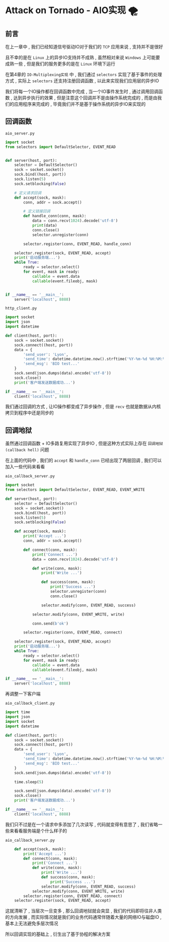 # Attack on Tornado - AIO实现 🌪

## 前言

在上一章中 , 我们已经知道信号驱动IO对于我们的 `TCP` 应用来说 , 支持并不是很好

且不幸的是在 `Linux` 上的异步IO支持并不成熟 , 虽然相对来说 `Windows` 上可能要成熟一些 , 但是我们的服务更多的是在 `Linux` 环境下运行 

在第4章的 `IO-Multiplexing实现` 中 , 我们通过 `selectors` 实现了基于事件的处理方式 , 实际上 `selectors` 还支持注册回调函数 , 以此来实现我们应用层的异步IO

我们将每一个IO操作都在回调函数中完成 , 当一个IO事件发生时 , 通过调用回调函数 , 达到异步执行的效果 , 但是注意这个回调并不是由操作系统完成的 , 而是由我们的应用程序来完成的 , 毕竟我们并不是基于操作系统的异步IO来实现的

## 回调函数

`aio_server.py`

```python
import socket
from selectors import DefaultSelector, EVENT_READ


def server(host, port):
    selector = DefaultSelector()
    sock = socket.socket()
    sock.bind((host, port))
    sock.listen(5)
    sock.setblocking(False)

    # 定义请求回调
    def accept(sock, mask):
        conn, addr = sock.accept()

        # 定义链接回调
        def handle_conn(conn, mask):
            data = conn.recv(1024).decode('utf-8')
            print(data)
            conn.close()
            selector.unregister(conn)

        selector.register(conn, EVENT_READ, handle_conn)

    selector.register(sock, EVENT_READ, accept)
    print('启动服务端...')
    while True:
        ready = selector.select()
        for event, mask in ready:
            callable = event.data
            callable(event.fileobj, mask)


if __name__ == '__main__':
    server('localhost', 8888)
```

`http_client.py` 

```python
import socket
import json
import datetime

def client(host, port):
    sock = socket.socket()
    sock.connect((host, port))
    data = {
        'send_user': 'Lyon',
        'send_time': datetime.datetime.now().strftime('%Y-%m-%d %H:%M:%S'),
        'send_msg': 'BIO test...'
    }
    sock.send(json.dumps(data).encode('utf-8'))
    sock.close()
    print('客户端发送数据成功...')

if __name__ == '__main__':
    client('localhost', 8888)
```

我们通过回调的方式 , 让IO操作都变成了异步操作 , 但是 `recv` 也就是数据从内核拷贝到程序中还是同步的

## 回调地狱

虽然通过回调函数 + IO多路复用实现了异步IO , 但是这种方式实际上存在 `回调地狱(callback hell)` 问题

在上面的代码中 , 我们的 `accept` 和 `handle_conn` 已经出现了两层回调 , 我们可以加入一些代码来看看

`aio_callback_server.py`

```python
import socket
from selectors import DefaultSelector, EVENT_READ, EVENT_WRITE

def server(host, port):
    selector = DefaultSelector()
    sock = socket.socket()
    sock.bind((host, port))
    sock.listen(5)
    sock.setblocking(False)

    def accept(sock, mask):
        print('Accept ...')
        conn, addr = sock.accept()

        def connect(conn, mask):
            print('Connect ...')
            data = conn.recv(1024).decode('utf-8')

            def write(conn, mask):
                print('Write ...')

                def success(conn, mask):
                    print('Success ...')
                    selector.unregister(conn)
                    conn.close()

                selector.modify(conn, EVENT_READ, success)

            selector.modify(conn, EVENT_WRITE, write)

            conn.send(b'ok')

        selector.register(conn, EVENT_READ, connect)

    selector.register(sock, EVENT_READ, accept)
    print('启动服务端...')
    while True:
        ready = selector.select()
        for event, mask in ready:
            callable = event.data
            callable(event.fileobj, mask)

if __name__ == '__main__':
    server('localhost', 8888)
```

再调整一下客户端

`aio_callback_client.py`

```python
import time
import json
import socket
import datetime

def client(host, port):
    sock = socket.socket()
    sock.connect((host, port))
    data = {
        'send_user': 'Lyon',
        'send_time': datetime.datetime.now().strftime('%Y-%m-%d %H:%M:%S'),
        'send_msg': 'BIO test...'
    }
    sock.send(json.dumps(data).encode('utf-8'))

    time.sleep(5)

    sock.send(json.dumps(data).encode('utf-8'))
    sock.close()
    print('客户端发送数据成功...')

if __name__ == '__main__':
    client('localhost', 8888)
```

我们只不过是在一个请求中多添加了几次读写 , 代码就变得有意思了 , 我们省略一些来看看服务端是个什么样子的 

`aio_callback_server.py`

```python
    def accept(sock, mask):
        print('Accept ...')
        def connect(conn, mask):
            print('Connect ...')
            def write(conn, mask):
                print('Write ...')
                def success(conn, mask):
                    print('Success ...')
                selector.modify(conn, EVENT_READ, success)
            selector.modify(conn, EVENT_WRITE, write)
        selector.register(conn, EVENT_READ, connect)
    selector.register(sock, EVENT_READ, accept)
```

这就清晰了 , 当层次一旦变多 , 那么回调地狱就会突显 , 我们的代码即将往非人类的方向发展 , 而实际情况就是我们的业务代码通常伴随着大量的网络IO与磁盘IO , 基本上无法避免多层次情况

所以回调实现的基础上 , 衍生出了基于协程的解决方案